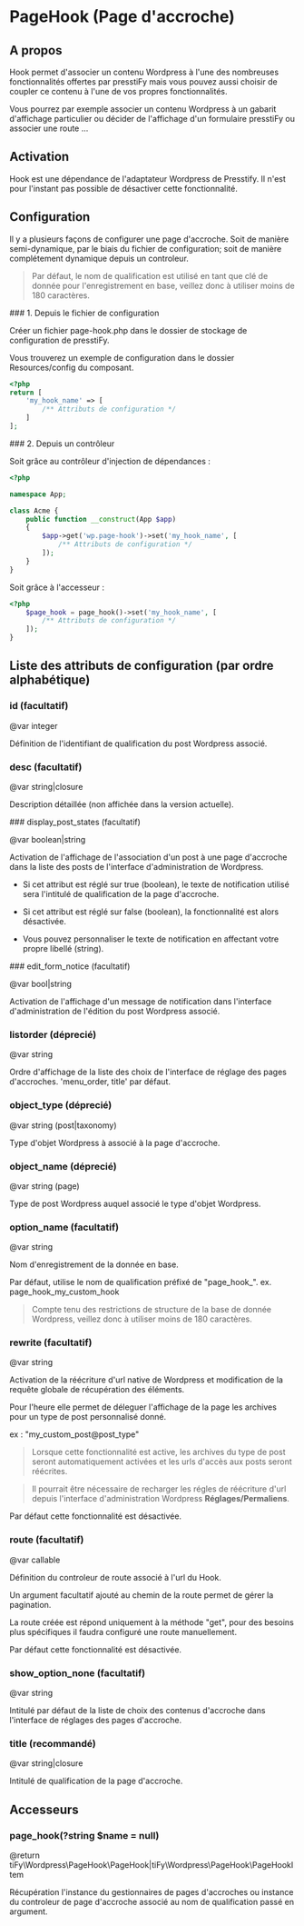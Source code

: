 # PageHook (Page d'accroche)

## A propos

Hook permet d'associer un contenu Wordpress à l'une des nombreuses fonctionnalités offertes par presstiFy mais vous 
pouvez aussi choisir de coupler ce contenu à l'une de vos propres fonctionnalités.

Vous pourrez par exemple associer un contenu Wordpress à un gabarit d'affichage particulier ou décider de l'affichage 
d'un formulaire presstiFy ou associer une route ...

## Activation

Hook est une dépendance de l'adaptateur Wordpress de Presstify. Il n'est pour l'instant pas possible de désactiver 
cette fonctionnalité.

## Configuration

Il y a plusieurs façons de configurer une page d'accroche. Soit de manière semi-dynamique, par le biais du fichier de 
configuration; soit de manière complétement dynamique depuis un controleur.

> Par défaut, le nom de qualification est utilisé en tant que clé de donnée pour l'enregistrement en base, 
veillez donc à utiliser moins de 180 caractères. 

### 1. Depuis le fichier de configuration

Créer un fichier page-hook.php dans le dossier de stockage de configuration de presstiFy.

Vous trouverez un exemple de configuration dans le dossier Resources/config du composant.

```php
<?php 
return [
    'my_hook_name' => [
        /** Attributs de configuration */
    ]
];

```

### 2. Depuis un contrôleur

Soit grâce au contrôleur d'injection de dépendances :

```php
<?php 

namespace App;

class Acme {
    public function __construct(App $app)
    {
        $app->get('wp.page-hook')->set('my_hook_name', [
            /** Attributs de configuration */
        ]);
    }
}

```

Soit grâce à l'accesseur :

```php
<?php 
    $page_hook = page_hook()->set('my_hook_name', [
        /** Attributs de configuration */
    ]);
}

```

## Liste des attributs de configuration (par ordre alphabétique)

### id (facultatif)

@var integer

Définition de l'identifiant de qualification du post Wordpress associé.

### desc (facultatif)

@var string|closure

Description détaillée (non affichée dans la version actuelle).

### display_post_states (facultatif)

@var boolean|string

Activation de l'affichage de l'association d'un post à une page d'accroche dans la liste des posts de l'interface 
d'administration de Wordpress.

- Si cet attribut est réglé sur true (boolean), le texte de notification utilisé sera l'intitulé de qualification de la
page d'accroche.

- Si cet attribut est réglé sur false (boolean), la fonctionnalité est alors désactivée.

- Vous pouvez personnaliser le texte de notification en affectant votre propre libellé (string).

### edit_form_notice (facultatif)

@var bool|string

Activation de l'affichage d'un message de notification dans l'interface d'administration de l'édition du post Wordpress
associé.

### listorder (déprecié)

@var string

Ordre d'affichage de la liste des choix de l'interface de réglage des pages d'accroches. 'menu_order, title' par défaut.

### object_type (déprecié)

@var string (post|taxonomy)

Type d'objet Wordpress à associé à la page d'accroche.

### object_name (déprecié)

@var string (page)

Type de post Wordpress auquel associé le type d'objet Wordpress.

### option_name (facultatif)

@var string

Nom d'enregistrement de la donnée en base.

Par défaut, utilise le nom de qualification préfixé de "page_hook_". 
ex. page_hook_my_custom_hook

> Compte tenu des restrictions de structure de la base de donnée Wordpress, veillez donc à utiliser moins de 180 
caractères. 

### rewrite (facultatif)

@var string 

Activation de la réécriture d'url native de Wordpress et modification de la requête globale de récupération des 
éléments.

Pour l'heure elle permet de déleguer l'affichage de la page les archives pour un type de post personnalisé donné.

ex : "my_custom_post@post_type"

> Lorsque cette fonctionnalité est active, les archives du type de post seront automatiquement activées et les urls 
d'accès aux posts seront réécrites.

> Il pourrait être nécessaire de recharger les régles de réécriture d'url depuis l'interface d'administration Wordpress 
**Réglages/Permaliens**.

Par défaut cette fonctionnalité est désactivée.

### route (facultatif)

@var callable

Définition du controleur de route associé à l'url du Hook.

Un argument facultatif ajouté au chemin de la route permet de gérer la pagination.

La route créée est répond uniquement à la méthode "get", pour des besoins plus spécifiques il faudra configuré une 
route manuellement.

Par défaut cette fonctionnalité est désactivée.

### show_option_none (facultatif)

@var string

Intitulé par défaut de la liste de choix des contenus d'accroche dans l'interface de réglages des pages d'accroche.

### title (recommandé)

@var string|closure

Intitulé de qualification de la page d'accroche.

## Accesseurs

### page_hook(?string $name = null)

@return tiFy\Wordpress\PageHook\PageHook|tiFy\Wordpress\PageHook\PageHookItem

Récupération l'instance du gestionnaires de pages d'accroches ou instance du controleur de page d'accroche associé au
nom de qualification passé en argument.